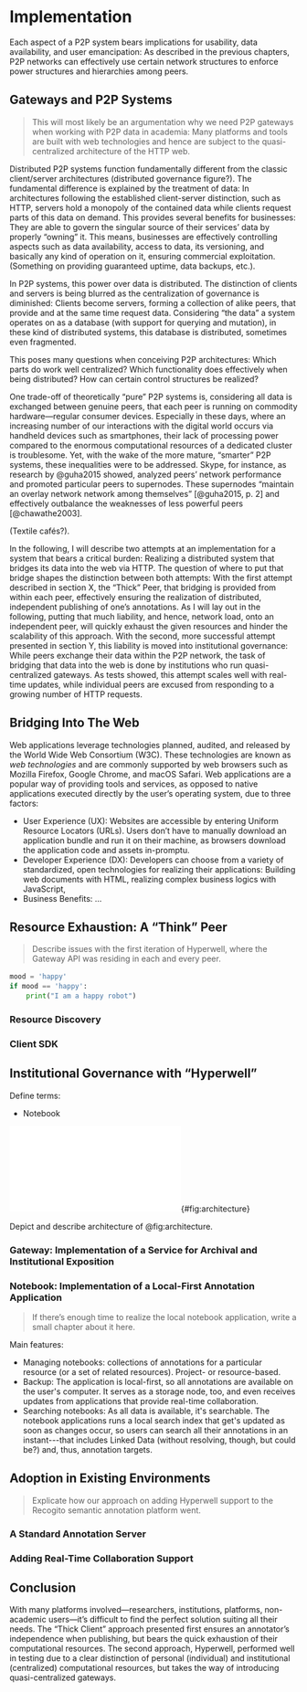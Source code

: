 # Implementation

Each aspect of a P2P system bears implications for usability, data availability, and user emancipation: As described in the previous chapters, P2P networks can effectively use certain network structures to enforce power structures and hierarchies among peers. 

## Gateways and P2P Systems

> This will most likely be an argumentation why we need P2P gateways when working with P2P data in academia: Many platforms and tools are built with web technologies and hence are subject to the quasi-centralized architecture of the HTTP web.

Distributed P2P systems function fundamentally different from the classic client/server architectures (distributed governance figure?). The fundamental difference is explained by the treatment of data: In architectures following the established client-server distinction, such as HTTP, servers hold a monopoly of the contained data while clients request parts of this data on demand. This provides several benefits for businesses: They are able to govern the singular source of their services’ data by properly “owning” it. This means, businesses are effectively controlling aspects such as data availability, access to data, its versioning, and basically any kind of operation on it, ensuring commercial exploitation. (Something on providing guaranteed uptime, data backups, etc.).

In P2P systems, this power over data is distributed. The distinction of clients and servers is being blurred as the centralization of governance is diminished: Clients become servers, forming a collection of alike peers, that provide and at the same time request data. Considering “the data” a system operates on as a database (with support for querying and mutation), in these kind of distributed systems, this database is distributed, sometimes even fragmented.

This poses many questions when conceiving P2P architectures: Which parts do work well centralized? Which functionality does effectively when being distributed? How can certain control structures be realized?

One trade-off of theoretically “pure” P2P systems is, considering all data is exchanged between genuine peers, that each peer is running on commodity hardware—regular consumer devices. Especially in these days, where an increasing number of our interactions with the digital world occurs via handheld devices such as smartphones, their lack of processing power compared to the enormous computational resources of a dedicated cluster is troublesome. Yet, with the wake of the more mature, “smarter” P2P systems, these inequalities were to be addressed. Skype, for instance, as research by @guha2015 showed, analyzed peers’ network performance and promoted particular peers to supernodes. These supernodes “maintain an overlay network network among themselves” [@guha2015, p. 2] and effectively outbalance the weaknesses of less powerful peers [@chawathe2003].

(Textile cafés?).

In the following, I will describe two attempts at an implementation for a system that bears a critical burden: Realizing a distributed system that bridges its data into the web via HTTP. The question of where to put that bridge shapes the distinction between both attempts: With the first attempt described in section X, the “Thick” Peer, that bridging is provided from within each peer, effectively ensuring the realization of distributed, independent publishing of one’s annotations. As I will lay out in the following, putting that much liability, and hence, network load, onto an independent peer, will quickly exhaust the given resources and hinder the scalability of this approach. With the second, more successful attempt presented in section Y, this liability is moved into institutional governance: While peers exchange their data within the P2P network, the task of bridging that data into the web is done by institutions who run quasi-centralized gateways. As tests showed, this attempt scales well with real-time updates, while individual peers are excused from responding to a growing number of HTTP requests.

## Bridging Into The Web

Web applications leverage technologies planned, audited, and released by the World Wide Web Consortium (W3C). These technologies are known as _web technologies_ and are commonly supported by web browsers such as Mozilla Firefox, Google Chrome, and macOS Safari. Web applications are a popular way of providing tools and services, as opposed to native applications executed directly by the user’s operating system, due to three factors:
* User Experience (UX): Websites are accessible by entering Uniform Resource Locators (URLs). Users don’t have to manually download an application bundle and run it on their machine, as browsers download the application code and assets in-promptu.
* Developer Experience (DX): Developers can choose from a variety of standardized, open technologies for realizing their applications: Building web documents with HTML, realizing complex business logics with JavaScript, 
* Business Benefits: ...

## Resource Exhaustion: A “Think” Peer
> Describe issues with the first iteration of Hyperwell, where the Gateway API was residing in each and every peer.

```python
mood = 'happy'
if mood == 'happy':
    print("I am a happy robot")
```

### Resource Discovery

### Client SDK

## Institutional Governance with “Hyperwell”

Define terms:
* Notebook

![Hyperwell architecture](figures/architecture.pdf){#fig:architecture}

Depict and describe architecture of @fig:architecture.

### Gateway: Implementation of a Service for Archival and Institutional Exposition

### Notebook: Implementation of a Local-First Annotation Application

> If there’s enough time to realize the local notebook application, write a small chapter about it here.

Main features:
* Managing notebooks: collections of annotations for a particular resource (or a set of related resources). Project- or resource-based.
* Backup: The application is local-first, so all annotations are available on the user's computer. It serves as a storage node, too, and even receives updates from applications that provide real-time collaboration.
* Searching notebooks: As all data is available, it's searchable. The notebook applications runs a local search index that get's updated as soon as changes occur, so users can search all their annotations in an instant---that includes Linked Data (without resolving, though, but could be?) and, thus, annotation targets.

## Adoption in Existing Environments

> Explicate how our approach on adding Hyperwell support to the Recogito semantic annotation platform went.

### A Standard Annotation Server

### Adding Real-Time Collaboration Support

## Conclusion

With many platforms involved—researchers, institutions, platforms, non-academic users—it’s difficult to find the perfect solution suiting all their needs. The “Thick Client” approach presented first ensures an annotator’s independence when publishing, but bears the quick exhaustion of their computational resources. The second approach, Hyperwell, performed well in testing due to a clear distinction of personal (individual) and institutional (centralized) computational resources, but takes the way of introducing quasi-centralized gateways.

